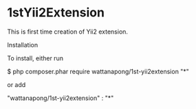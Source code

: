 # 1stYii2Extension

This is first time creation of Yii2 extension.

Installation

To install, either run

$ php composer.phar require wattanapong/1st-yii2extension  "*"

or add

"wattanapong/1st-yii2extension" : "*"
